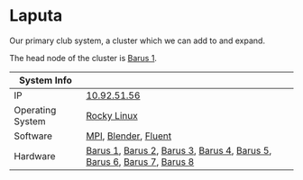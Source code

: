 
# Laputa

Our primary club system, a cluster which we can add to and expand.

The head node of the cluster is [Barus 1](/inventory/servers/b1).

**System Info** ||
---|---
IP | [10.92.51.56]()
Operating System | [Rocky Linux](https://rockylinux.org/)
Software | [MPI](), [Blender](), [Fluent]()
Hardware | [Barus 1](/inventory/servers/b1), [Barus 2](/inventory/servers/b2), [Barus 3](/inventory/servers/b3), [Barus 4](/inventory/servers/b4), [Barus 5](/inventory/servers/b5), [Barus 6](/inventory/servers/b6), [Barus 7](/inventory/servers/b7), [Barus 8](/inventory/servers/b8)
